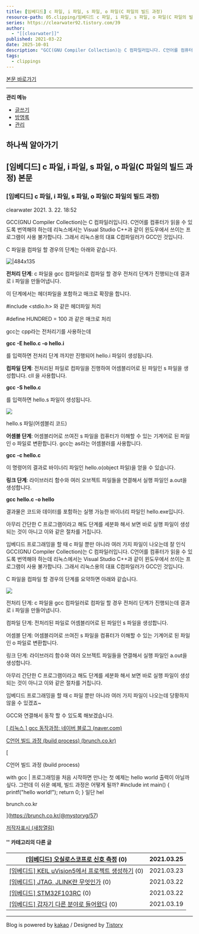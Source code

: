 ```yaml
---
title: [임베디드] c 파일, i 파일, s 파일, o 파일(C 파일의 빌드 과정)
resource-path: 05.clipping/임베디드 c 파일, i 파일, s 파일, o 파일(C 파일의 빌드 과정).md
series: https://clearwater92.tistory.com/39
author:
  - "[[clearwater]]"
published: 2021-03-22
date: 2025-10-01
description: "GCC(GNU Compiler Collection)는 C 컴파일러입니다. C언어를 컴퓨터가 읽을 수 있도록 번역해야 하는데 리눅스에서는 Visual Studio C++과 같이 윈도우에서 쓰이는 프로그램이 사용 불가합니다. 그래서 리눅스용의 대표 C컴파일러가 GCC인 것입니다. C 파일을 컴파일 할 경우의 단계는 아래와 같습니다. 전처리 단계 : c 파일을 gcc 컴파일러로 컴파일 할 경우 전처리 단계가 진행되는데 결과로 i 파일을 만들어냅니다. 이 단계에서는 헤더파일을 포함하고 매크로 확장을 합니다. #include 와 같은 헤더파일 처리 #define HUNDRED = 100 과 같은 매크로 처리 gcc는 cpp라는 전처리기를 사용하는데 gcc -E hello.c -o hello.i 를 입력하면 전처리.."
tags:
  - clippings
---
```

[본문 바로가기](https://clearwater92.tistory.com/#dkBody)

---

**관리 메뉴**
- [글쓰기](https://clearwater92.tistory.com/manage/entry/post "글쓰기")
- [방명록](https://clearwater92.tistory.com/guestbook "방명록")
- [관리](https://clearwater92.tistory.com/manage "관리")

## 하나씩 알아가기

## \[임베디드\] c 파일, i 파일, s 파일, o 파일(C 파일의 빌드 과정) 본문

### \[임베디드\] c 파일, i 파일, s 파일, o 파일(C 파일의 빌드 과정)

clearwater 2021. 3. 22. 18:52

GCC(GNU Compiler Collection)는 C 컴파일러입니다. C언어를 컴퓨터가 읽을 수 있도록 번역해야 하는데 리눅스에서는 Visual Studio C++과 같이 윈도우에서 쓰이는 프로그램이 사용 불가합니다. 그래서 리눅스용의 대표 C컴파일러가 GCC인 것입니다.

C 파일을 컴파일 할 경우의 단계는 아래와 같습니다.

![|484x135](https://img1.daumcdn.net/thumb/R1280x0/?scode=mtistory2&fname=https%3A%2F%2Fblog.kakaocdn.net%2Fdna%2Fx8xPL%2Fbtq0HabcJAh%2FAAAAAAAAAAAAAAAAAAAAANgUQzVK8XIERQ-vN_51KV9CNBPL9b-U3RQnTbnHBQWR%2Fimg.png%3Fcredential%3DyqXZFxpELC7KVnFOS48ylbz2pIh7yKj8%26expires%3D1761922799%26allow_ip%3D%26allow_referer%3D%26signature%3Dw5SavbZCx%252FvwB5QvzlwXj4ws29g%253D)

**전처리 단계**: c 파일을 gcc 컴파일러로 컴파일 할 경우 전처리 단계가 진행되는데 결과로 i 파일을 만들어냅니다.

이 단계에서는 헤더파일을 포함하고 매크로 확장을 합니다.

\#include <stdio.h> 와 같은 헤더파일 처리

\#define HUNDRED = 100 과 같은 매크로 처리

gcc는 cpp라는 전처리기를 사용하는데

**gcc -E hello.c -o hello.i**

를 입력하면 전처리 단계 까지만 진행되어 hello.i 파일이 생성됩니다.

**컴파일 단계**: 전처리된 파일로 컴파일을 진행하여 어셈블리어로 된 파일인 s 파일을 생성합니다. cll 을 사용합니다.

**gcc -S hello.c**

를 입력하면 hello.s 파일이 생성됩니다.

![](https://img1.daumcdn.net/thumb/R1280x0/?scode=mtistory2&fname=https%3A%2F%2Fblog.kakaocdn.net%2Fdna%2Fb0NjMT%2Fbtq1pz2N6Pn%2FAAAAAAAAAAAAAAAAAAAAAHNVG4D3l1GbNEDQPyM8wlCzgU_B10_S1AqdAtjg_icm%2Fimg.png%3Fcredential%3DyqXZFxpELC7KVnFOS48ylbz2pIh7yKj8%26expires%3D1761922799%26allow_ip%3D%26allow_referer%3D%26signature%3D3H0FXadVWoOBV8Ar7CvQDaVcOXQ%253D)

hello.s 파일(어셈블리 코드)

**어셈블 단계**: 어셈블리어로 쓰여진 s 파일을 컴퓨터가 이해할 수 있는 기계어로 된 파일인 o 파일로 변환합니다. gcc는 as라는 어셈블러를 사용합니다.

**gcc -c hello.c**

이 명령어의 결과로 바이너리 파일인 hello.o(object 파일)을 얻을 수 있습니다.

**링크 단계**: 라이브러리 함수와 여러 오브젝트 파일들을 연결해서 실행 파일인 a.out을 생성합니다.

**gcc hello.c -o hello**

결과물은 코드와 데이터를 포함하는 실행 가능한 바이너리 파일인 hello.exe입니다.

아무리 간단한 C 프로그램이라고 해도 단계를 세분화 해서 보면 바로 실행 파일이 생성되는 것이 아니고 이와 같은 절차를 거칩니다.

임베디드 프로그래밍을 할 때 c 파일 뿐만 아니라 여러 가지 파일이 나오는데 잘 인식GCC(GNU Compiler Collection)는 C 컴파일러입니다. C언어를 컴퓨터가 읽을 수 있도록 번역해야 하는데 리눅스에서는 Visual Studio C++과 같이 윈도우에서 쓰이는 프로그램이 사용 불가합니다. 그래서 리눅스용의 대표 C컴파일러가 GCC인 것입니다.

C 파일을 컴파일 할 경우의 단계를 요약하면 아래와 같습니다.

![](https://img1.daumcdn.net/thumb/R1280x0/?scode=mtistory2&fname=https%3A%2F%2Fblog.kakaocdn.net%2Fdna%2Feu1UH7%2Fbtq1qOk8XgQ%2FAAAAAAAAAAAAAAAAAAAAAD7kgMOO7IdoZ9Zyp5Sk-7H8rNdMhmpRFRiaOaZ-LT0m%2Fimg.png%3Fcredential%3DyqXZFxpELC7KVnFOS48ylbz2pIh7yKj8%26expires%3D1761922799%26allow_ip%3D%26allow_referer%3D%26signature%3D5EsitznxydhomKVz6bozF1guyu4%253D)

전처리 단계: c 파일을 gcc 컴파일러로 컴파일 할 경우 전처리 단계가 진행되는데 결과로 i 파일을 만들어냅니다.

컴파일 단계: 전처리된 파일로 어셈블리어로 된 파일인 s 파일을 생성합니다.

어셈블 단계: 어셈블리어로 쓰여진 s 파일을 컴퓨터가 이해할 수 있는 기계어로 된 파일인 o 파일로 변환합니다.

링크 단계: 라이브러리 함수와 여러 오브젝트 파일들을 연결해서 실행 파일인 a.out을 생성합니다.

아무리 간단한 C 프로그램이라고 해도 단계를 세분화 해서 보면 바로 실행 파일이 생성되는 것이 아니고 이와 같은 절차를 거칩니다.

임베디드 프로그래밍을 할 때 c 파일 뿐만 아니라 여러 가지 파일이 나오는데 당황하지 않을 수 있겠죠~

GCC와 연결해서 동작 할 수 있도록 해보겠습니다.

[\[ 리눅스 \] gcc 동작과정: 네이버 블로그 (naver.com)](https://m.blog.naver.com/PostView.nhn?blogId=ekthatkxkd&logNo=221218928935&proxyReferer=https:%2F%2Fwww.google.com%2F)

[C언어 빌드 과정 (build process) (brunch.co.kr)](https://brunch.co.kr/@mystoryg/57)

[

C언어 빌드 과정 (build process)

with gcc | 프로그래밍을 처음 시작하면 만나는 첫 예제는 hello world 출력이 아닐까 싶다. 그런데 이 쉬운 예제, 빌드 과정은 어떻게 될까? \#include int main() { printf("hello world!"); return 0; } 일단 hel

brunch.co.kr

](https://brunch.co.kr/@mystoryg/57)

[저작자표시 (새창열림)](https://creativecommons.org/licenses/by/4.0/deed.ko)

#### '' 카테고리의 다른 글

| [\[임베디드\] 오실로스코프로 신호 측정](https://clearwater92.tistory.com/41) (0) | 2021.03.25 |
| --- | --- |
| [\[임베디드\] KEIL uVision5에서 프로젝트 생성하기](https://clearwater92.tistory.com/40) (0) | 2021.03.23 |
| [\[임베디드\] JTAG, JLINK란 무엇인가](https://clearwater92.tistory.com/38) (0) | 2021.03.22 |
| [\[임베디드\] STM32F103RC](https://clearwater92.tistory.com/37) (0) | 2021.03.22 |
| [\[임베디드\] 갑자기 다른 분야로 들어왔다](https://clearwater92.tistory.com/36) (0) | 2021.03.19 |

---

Blog is powered by [kakao](http://www.kakaocorp.com/) / Designed by [Tistory](http://www.tistory.com/)